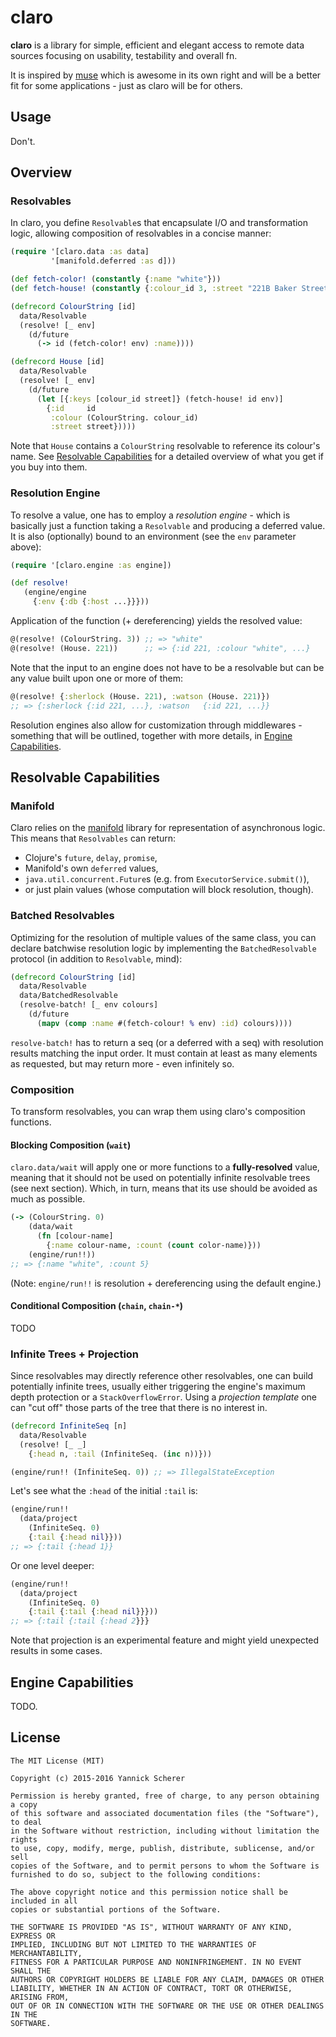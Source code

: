 # claro

__claro__ is a library for simple, efficient and elegant access to remote data
sources focusing on usability, testability and overall fn.

It is inspired by [muse][muse] which is awesome in its own right and will be a
better fit for some applications - just as claro will be for others.

[muse]: https://github.com/kachayev/muse

## Usage

Don't.

## Overview

### Resolvables

In claro, you define `Resolvable`s that encapsulate I/O and transformation
logic, allowing composition of resolvables in a concise manner:

```clojure
(require '[claro.data :as data]
         '[manifold.deferred :as d]))

(def fetch-color! (constantly {:name "white"}))
(def fetch-house! (constantly {:colour_id 3, :street "221B Baker Street"}))

(defrecord ColourString [id]
  data/Resolvable
  (resolve! [_ env]
    (d/future
      (-> id (fetch-color! env) :name))))

(defrecord House [id]
  data/Resolvable
  (resolve! [_ env]
    (d/future
      (let [{:keys [colour_id street]} (fetch-house! id env)]
        {:id     id
         :colour (ColourString. colour_id)
         :street street}))))
```

Note that `House` contains a `ColourString` resolvable to reference its colour's
name. See [Resolvable Capabilities](#resolvable-capabilities) for a detailed
overview of what you get if you buy into them.

### Resolution Engine

To resolve a value, one has to employ a _resolution engine_ - which is basically
just a function taking a `Resolvable` and producing a deferred value. It is also
(optionally) bound to an environment (see the `env` parameter above):

```clojure
(require '[claro.engine :as engine])

(def resolve!
   (engine/engine
     {:env {:db {:host ...}}}))
```

Application of the function (+ dereferencing) yields the resolved value:

```clojure
@(resolve! (ColourString. 3)) ;; => "white"
@(resolve! (House. 221))      ;; => {:id 221, :colour "white", ...}
```

Note that the input to an engine does not have to be a resolvable but can be
any value built upon one or more of them:

```clojure
@(resolve! {:sherlock (House. 221), :watson (House. 221)})
;; => {:sherlock {:id 221, ...}, :watson   {:id 221, ...}}
```

Resolution engines also allow for customization through middlewares - something
that will be outlined, together with more details, in
[Engine Capabilities](#engine-capabilities).

## Resolvable Capabilities

### Manifold

Claro relies on the [manifold](https://github.com/ztellman/manifold) library for
representation of asynchronous logic. This means that `Resolvables` can return:

- Clojure's `future`, `delay`, `promise`,
- Manifold's own `deferred` values,
- `java.util.concurrent.Future`s (e.g. from `ExecutorService.submit()`),
- or just plain values (whose computation will block resolution, though).

### Batched Resolvables

Optimizing for the resolution of multiple values of the same class, you can
declare batchwise resolution logic by implementing the `BatchedResolvable`
protocol (in addition to `Resolvable`, mind):

```clojure
(defrecord ColourString [id]
  data/Resolvable
  data/BatchedResolvable
  (resolve-batch! [_ env colours]
    (d/future
      (mapv (comp :name #(fetch-colour! % env) :id) colours))))
```

`resolve-batch!` has to return a seq (or a deferred with a seq) with resolution
results matching the input order. It must contain at least as many elements as
requested, but may return more - even infinitely so.

### Composition

To transform resolvables, you can wrap them using claro's composition functions.

#### Blocking Composition (`wait`)

`claro.data/wait` will apply one or more functions to a __fully-resolved__
value, meaning that it should not be used on potentially infinite resolvable
trees (see next section). Which, in turn, means that its use should be avoided
as much as possible.

```clojure
(-> (ColourString. 0)
    (data/wait
      (fn [colour-name]
        {:name colour-name, :count (count color-name)}))
    (engine/run!!))
;; => {:name "white", :count 5}
```

(Note: `engine/run!!` is resolution + dereferencing using the default engine.)

#### Conditional Composition (`chain`, `chain-*`)

TODO

### Infinite Trees + Projection

Since resolvables may directly reference other resolvables, one can build
potentially infinite trees, usually either triggering the engine's maximum depth
protection or a `StackOverflowError`. Using a _projection template_ one can "cut
off" those parts of the tree that there is no interest in.

```clojure
(defrecord InfiniteSeq [n]
  data/Resolvable
  (resolve! [_ _]
    {:head n, :tail (InfiniteSeq. (inc n))}))

(engine/run!! (InfiniteSeq. 0)) ;; => IllegalStateException
```

Let's see what the `:head` of the initial `:tail` is:

```clojure
(engine/run!!
  (data/project
    (InfiniteSeq. 0)
    {:tail {:head nil}}))
;; => {:tail {:head 1}}
```

Or one level deeper:

```clojure
(engine/run!!
  (data/project
    (InfiniteSeq. 0)
    {:tail {:tail {:head nil}}}))
;; => {:tail {:tail {:head 2}}}
```

Note that projection is an experimental feature and might yield unexpected
results in some cases.

## Engine Capabilities

TODO.

## License

```
The MIT License (MIT)

Copyright (c) 2015-2016 Yannick Scherer

Permission is hereby granted, free of charge, to any person obtaining a copy
of this software and associated documentation files (the "Software"), to deal
in the Software without restriction, including without limitation the rights
to use, copy, modify, merge, publish, distribute, sublicense, and/or sell
copies of the Software, and to permit persons to whom the Software is
furnished to do so, subject to the following conditions:

The above copyright notice and this permission notice shall be included in all
copies or substantial portions of the Software.

THE SOFTWARE IS PROVIDED "AS IS", WITHOUT WARRANTY OF ANY KIND, EXPRESS OR
IMPLIED, INCLUDING BUT NOT LIMITED TO THE WARRANTIES OF MERCHANTABILITY,
FITNESS FOR A PARTICULAR PURPOSE AND NONINFRINGEMENT. IN NO EVENT SHALL THE
AUTHORS OR COPYRIGHT HOLDERS BE LIABLE FOR ANY CLAIM, DAMAGES OR OTHER
LIABILITY, WHETHER IN AN ACTION OF CONTRACT, TORT OR OTHERWISE, ARISING FROM,
OUT OF OR IN CONNECTION WITH THE SOFTWARE OR THE USE OR OTHER DEALINGS IN THE
SOFTWARE.
```
